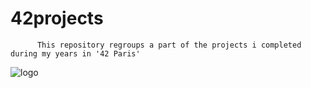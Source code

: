 # 42projects
          This repository regroups a part of the projects i completed during my years in '42 Paris'
![logo](https://upload.wikimedia.org/wikipedia/commons/8/8d/42_Logo.svg)
